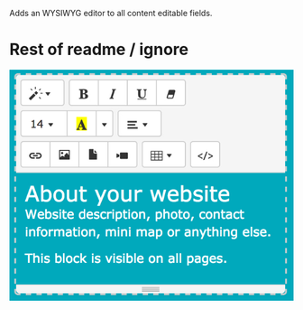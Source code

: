 Adds an WYSIWYG editor to all content editable fields.

# Rest of readme / ignore

![Alt text](/preview.jpg?raw=true "Summernote editor screenshot")

